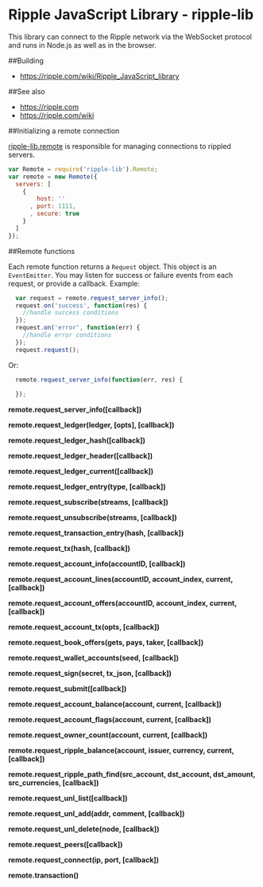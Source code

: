 Ripple JavaScript Library - ripple-lib
======================================

This library can connect to the Ripple network via the WebSocket protocol and runs in Node.js as well as in the browser.

##Building

* https://ripple.com/wiki/Ripple_JavaScript_library

##See also

* https://ripple.com
* https://ripple.com/wiki

##Initializing a remote connection

[ripple-lib.remote](https://github.com/ripple/ripple-lib/blob/develop/src/js/ripple/remote.js) is responsible for managing connections to rippled servers.

```js
var Remote = require('ripple-lib').Remote;
var remote = new Remote({
  servers: [ 
    { 
        host: ''
      , port: 1111,
      , secure: true
    } 
  ]
});
```

##Remote functions

Each remote function returns a `Request` object. This object is an `EventEmitter`. You may listen for success or failure events from each request, or provide a callback. Example:

```js
  var request = remote.request_server_info();
  request.on('success', function(res) { 
    //handle success conditions
  });
  request.on('error', function(err) { 
    //handle error conditions
  });
  request.request();
```

Or:

```js
  remote.request_server_info(function(err, res) {
    
  });
```

**remote.request_server_info([callback])**

**remote.request_ledger(ledger, [opts], [callback])**

**remote.request_ledger_hash([callback])**

**remote.request_ledger_header([callback])**

**remote.request_ledger_current([callback])**

**remote.request_ledger_entry(type, [callback])**

**remote.request_subscribe(streams, [callback])**

**remote.request_unsubscribe(streams, [callback])**

**remote.request_transaction_entry(hash, [callback])**

**remote.request_tx(hash, [callback])**

**remote.request_account_info(accountID, [callback])**

**remote.request_account_lines(accountID, account_index, current, [callback])**

**remote.request_account_offers(accountID, account_index, current, [callback])**

**remote.request_account_tx(opts, [callback])**

**remote.request_book_offers(gets, pays, taker, [callback])**

**remote.request_wallet_accounts(seed, [callback])**

**remote.request_sign(secret, tx_json, [callback])**

**remote.request_submit([callback])**

**remote.request_account_balance(account, current, [callback])**

**remote.request_account_flags(account, current, [callback])**

**remote.request_owner_count(account, current, [callback])**

**remote.request_ripple_balance(account, issuer, currency, current, [callback])**

**remote.request_ripple_path_find(src_account, dst_account, dst_amount, src_currencies, [callback])**

**remote.request_unl_list([callback])**

**remote.request_unl_add(addr, comment, [callback])**

**remote.request_unl_delete(node, [callback])**

**remote.request_peers([callback])**

**remote.request_connect(ip, port, [callback])**

**remote.transaction()**
